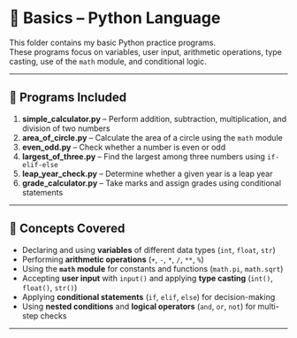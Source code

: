 # 🐍 Basics – Python Language

This folder contains my basic Python practice programs.  
These programs focus on variables, user input, arithmetic operations, type casting, use of the `math` module, and conditional logic.

---

## 📘 Programs Included

1. **simple_calculator.py** – Perform addition, subtraction, multiplication, and division of two numbers  
2. **area_of_circle.py** – Calculate the area of a circle using the `math` module  
3. **even_odd.py** – Check whether a number is even or odd  
4. **largest_of_three.py** – Find the largest among three numbers using `if-elif-else`  
5. **leap_year_check.py** – Determine whether a given year is a leap year  
6. **grade_calculator.py** – Take marks and assign grades using conditional statements  

---

## 🧠 Concepts Covered

- Declaring and using **variables** of different data types (`int`, `float`, `str`)  
- Performing **arithmetic operations** (`+`, `-`, `*`, `/`, `**`, `%`)  
- Using the **`math` module** for constants and functions (`math.pi`, `math.sqrt`)  
- Accepting **user input** with `input()` and applying **type casting** (`int()`, `float()`, `str()`)  
- Applying **conditional statements** (`if`, `elif`, `else`) for decision-making  
- Using **nested conditions** and **logical operators** (`and`, `or`, `not`) for multi-step checks  

---
